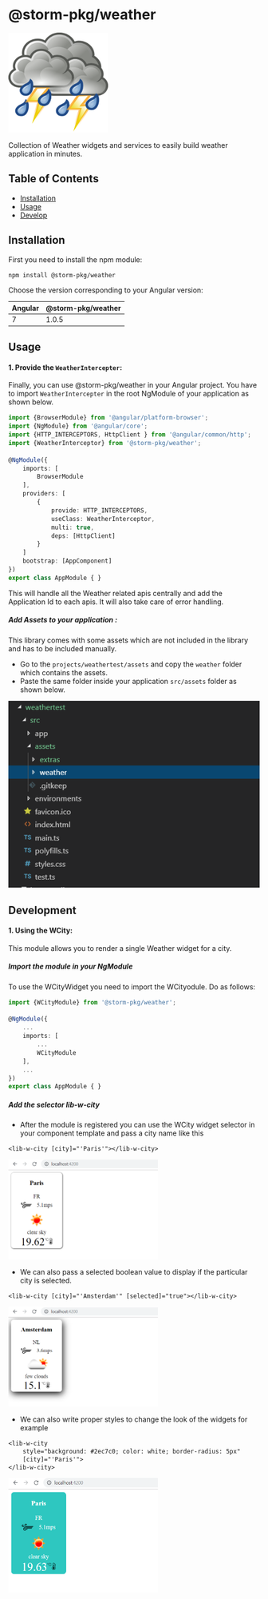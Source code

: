 # @storm-pkg/weather

<p align="left">
    <img src="https://github.com/jeetadhikari92/w-lib/blob/master/projects/docs/assets/w.png" width="200" height="200">
</p>


Collection of Weather widgets and services to easily build weather application in minutes.

## Table of Contents
* [Installation](#installation)
* [Usage](#usage)
* [Develop](#development)


## Installation

First you need to install the npm module:

```sh
npm install @storm-pkg/weather
```

Choose the version corresponding to your Angular version:

 Angular     | @storm-pkg/weather
 ----------- | ------------------- 
 7           | 1.0.5            


## Usage

#### 1. Provide the `WeatherIntercepter`:

Finally, you can use @storm-pkg/weather in your Angular project. You have to import `WeatherIntercepter` in the root NgModule of your application as shown below.

```ts
import {BrowserModule} from '@angular/platform-browser';
import {NgModule} from '@angular/core';
import {HTTP_INTERCEPTORS, HttpClient } from '@angular/common/http';
import {WeatherInterceptor} from '@storm-pkg/weather';

@NgModule({
    imports: [
        BrowserModule
    ],
    providers: [
        {
            provide: HTTP_INTERCEPTORS,
            useClass: WeatherInterceptor,
            multi: true,
            deps: [HttpClient]
        }
    ]
    bootstrap: [AppComponent]
})
export class AppModule { }
```

This will handle all the Weather related apis centrally and add the Application Id to each apis.
It will also take care of error handling.

##### Add Assets to your application :

This library comes with some assets which are not included in the library and has to be included manually.
- Go to the ```projects/weathertest/assets``` and copy the ```weather``` folder which contains the assets.
- Paste the same folder inside your application ```src/assets``` folder as shown below.

<p align="center">
    <img src="https://github.com/jeetadhikari92/w-lib/blob/master/projects/docs/assets/assets-folder.PNG">
</p>


## Development

#### 1. Using the WCity:

This module allows you to render a single Weather widget for a city.

##### Import the module in your NgModule
To use the WCityWidget you need to import the WCityodule. Do as follows:

```ts
import {WCityModule} from '@storm-pkg/weather';

@NgModule({
    ...
    imports: [
        ...
        WCityModule
    ],
    ...
})
export class AppModule { }
```

##### Add the selector lib-w-city
- After the module is registered you can use the WCity widget selector in your component template and pass a city name
like this
```
<lib-w-city [city]="'Paris'"></lib-w-city>
```

<p align="left">
    <img src="https://github.com/jeetadhikari92/w-lib/blob/master/projects/docs/assets/WCity/sample1.PNG" width="300" height="200"> 
</p>

- We can also pass a selected boolean value to display if the particular city is selected.
```
<lib-w-city [city]="'Amsterdam'" [selected]="true"></lib-w-city>
```

<p align="left">
    <img src="https://github.com/jeetadhikari92/w-lib/blob/master/projects/docs/assets/WCity/sample2.PNG"  width="300" height="200">
</p>

- We can also write proper styles to change the look of the widgets for example
```
<lib-w-city 
    style="background: #2ec7c0; color: white; border-radius: 5px"
    [city]="'Paris'">
</lib-w-city>
```

<p align="left">
    <img src="https://github.com/jeetadhikari92/w-lib/blob/master/projects/docs/assets/WCity/sample3.PNG"  width="300" height="230">
</p>
